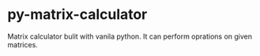 # py-matrix-calculator
Matrix calculator bulit with vanila python. It can perform oprations on given matrices.

